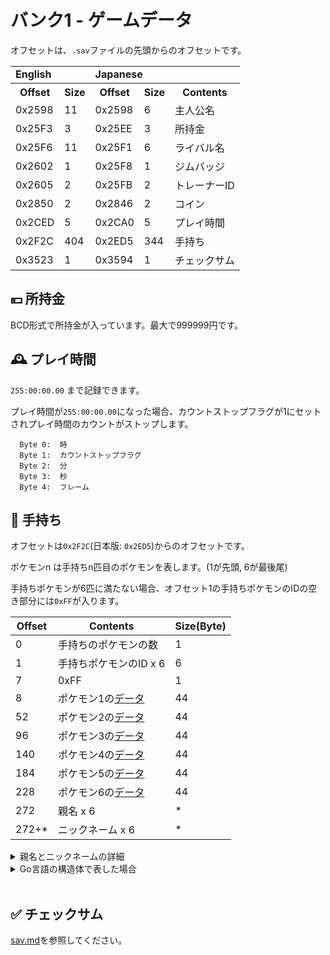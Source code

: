 # バンク1 - ゲームデータ

オフセットは、`.sav`ファイルの先頭からのオフセットです。

<table>
  <tbody>
    <tr>
      <td colspan="2">
        <b>English</b>
      </td>
      <td colspan="2">
        <b>Japanese</b>
      </td>
      <td></td>
    </tr>
    <tr>
      <th>Offset</th>
      <th>Size</th>
      <th>Offset</th>
      <th>Size</th>
      <th>Contents</th>
    </tr>
    <tr>
      <td>0x2598</td>
      <td>11</td>
      <td>0x2598</td>
      <td>6</td>
      <td>主人公名</td>
    </tr>
    <tr>
      <td>0x25F3</td>
      <td>3</td>
      <td>0x25EE</td>
      <td>3</td>
      <td>所持金</td>
    </tr>
    <tr>
      <td>0x25F6</td>
      <td>11</td>
      <td>0x25F1</td>
      <td>6</td>
      <td>ライバル名</td>
    </tr>
    <tr>
      <td>0x2602</td>
      <td>1</td>
      <td>0x25F8</td>
      <td>1</td>
      <td>ジムバッジ</td>
    </tr>
    <tr>
      <td>0x2605</td>
      <td>2</td>
      <td>0x25FB</td>
      <td>2</td>
      <td>トレーナーID</td>
    </tr>
    <tr>
      <td>0x2850</td>
      <td>2</td>
      <td>0x2846</td>
      <td>2</td>
      <td>コイン</td>
    </tr>
    <tr>
      <td>0x2CED</td>
      <td>5</td>
      <td>0x2CA0</td>
      <td>5</td>
      <td>プレイ時間</td>
    </tr>
    <tr>
      <td>0x2F2C</td>
      <td>404</td>
      <td>0x2ED5</td>
      <td>344</td>
      <td>手持ち</td>
    </tr>
    <tr>
      <td>0x3523</td>
      <td>1</td>
      <td>0x3594</td>
      <td>1</td>
      <td>チェックサム</td>
    </tr>
  </tbody>
</table>

## 💴 所持金

BCD形式で所持金が入っています。最大で999999円です。

## 🕰 プレイ時間

`255:00:00.00` まで記録できます。

プレイ時間が`255:00:00.00`になった場合、カウントストップフラグが1にセットされプレイ時間のカウントがストップします。

```
  Byte 0:  時
  Byte 1:  カウントストップフラグ
  Byte 2:  分
  Byte 3:  秒
  Byte 4:  フレーム
```

## 🎒 手持ち

オフセットは`0x2F2C`(日本版: `0x2ED5`)からのオフセットです。

ポケモンn は手持ちn匹目のポケモンを表します。(1が先頭, 6が最後尾)

手持ちポケモンが6匹に満たない場合、オフセット1の手持ちポケモンのIDの空き部分には`0xFF`が入ります。

Offset | Contents | Size(Byte)
--  | -- | --
  0 | 手持ちのポケモンの数 | 1
  1 | 手持ちポケモンのID x 6 | 6
  7 | 0xFF | 1
  8 | ポケモン1の[データ](./pkm.md) | 44
 52 | ポケモン2の[データ](./pkm.md) | 44
 96 | ポケモン3の[データ](./pkm.md) | 44
140 | ポケモン4の[データ](./pkm.md) | 44
184 | ポケモン5の[データ](./pkm.md) | 44
228 | ポケモン6の[データ](./pkm.md) | 44
272 | 親名 x 6 | *
272+* | ニックネーム x 6 | *

<details>
  <summary>親名とニックネームの詳細</summary>

  親名とニックネームのデータは、ポケモンデータとは離れた272バイト目以降に格納されています。

  英語版は1匹あたり11バイト、日本語版は6バイトです。
  よって上記の`*`は英語版は66バイト(11x6)、日本語版は36バイト(6x6)です。

<table>
  <tbody>
    <tr>
      <td colspan="2">
        <b>English</b>
      </td>
      <td colspan="2">
        <b>Japanese</b>
      </td>
      <td></td>
    </tr>
    <tr>
      <th>Offset</th>
      <th>Size</th>
      <th>Offset</th>
      <th>Size</th>
      <th>Contents</th>
    </tr>
    <tr>
      <td>272</td>
      <td>11</td>
      <td>272</td>
      <td>6</td>
      <td>ポケモン1の親名</td>
    </tr>
    <tr>
      <td>283</td>
      <td>11</td>
      <td>278</td>
      <td>6</td>
      <td>ポケモン2の親名</td>
    </tr>
    <tr>
      <td>294</td>
      <td>11</td>
      <td>284</td>
      <td>6</td>
      <td>ポケモン3の親名</td>
    </tr>
    <tr>
      <td>305</td>
      <td>11</td>
      <td>290</td>
      <td>6</td>
      <td>ポケモン4の親名</td>
    </tr>
    <tr>
      <td>316</td>
      <td>11</td>
      <td>296</td>
      <td>6</td>
      <td>ポケモン5の親名</td>
    </tr>
    <tr>
      <td>327</td>
      <td>11</td>
      <td>302</td>
      <td>6</td>
      <td>ポケモン6の親名</td>
    </tr>
    <tr>
      <td>338</td>
      <td>11</td>
      <td>308</td>
      <td>6</td>
      <td>ポケモン1のニックネーム</td>
    </tr>
    <tr>
      <td>349</td>
      <td>11</td>
      <td>314</td>
      <td>6</td>
      <td>ポケモン2のニックネーム</td>
    </tr>
    <tr>
      <td>360</td>
      <td>11</td>
      <td>320</td>
      <td>6</td>
      <td>ポケモン3のニックネーム</td>
    </tr>
    <tr>
      <td>371</td>
      <td>11</td>
      <td>326</td>
      <td>6</td>
      <td>ポケモン4のニックネーム</td>
    </tr>
    <tr>
      <td>382</td>
      <td>11</td>
      <td>332</td>
      <td>6</td>
      <td>ポケモン5のニックネーム</td>
    </tr>
    <tr>
      <td>393</td>
      <td>11</td>
      <td>338</td>
      <td>6</td>
      <td>ポケモン6のニックネーム</td>
    </tr>
  </tbody>
</table>

</details>

<details>
  <summary>Go言語の構造体で表した場合</summary>

```go
type Name = [6]uint8  // 海外版では [11]uint8

type Party struct {
  count   uint8
  species [7]uint8             // [ID, ID, ID, ID, ID, ID, 0xFF]
  datas   [6]PartyPokemonData  // 0xFF
  otnames [6]Name
  names   [6]Name
}
```
</details>
<br />

## ✅ チェックサム

[sav.md](./sav.md)を参照してください。

